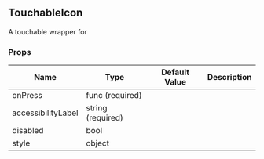## TouchableIcon 
 
A touchable wrapper for <Icon />
### Props
Name | Type | Default Value | Description
--- | --- | --- | --- 
onPress | func  (required) |   | 
accessibilityLabel | string  (required) |   | 
disabled | bool  |   | 
style | object  |   | 
 
